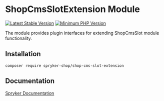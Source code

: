# ShopCmsSlotExtension Module
[![Latest Stable Version](https://poser.pugx.org/spryker-shop/shop-cms-slot-extension/v/stable.svg)](https://packagist.org/packages/spryker-shop/shop-cms-slot-extension)
[![Minimum PHP Version](https://img.shields.io/badge/php-%3E%3D%207.3-8892BF.svg)](https://php.net/)

The module provides plugin interfaces for extending ShopCmsSlot module functionality.

## Installation

```
composer require spryker-shop/shop-cms-slot-extension
```

## Documentation

[Spryker Documentation](https://academy.spryker.com/developing_with_spryker/module_guide/modules.html)
